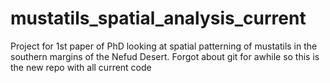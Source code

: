 # mustatils_spatial_analysis_current
 Project for 1st paper of PhD looking at spatial patterning of mustatils in the southern margins of the Nefud Desert. Forgot about git for awhile so this is the new repo with all current code
